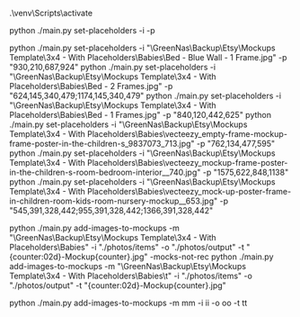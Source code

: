 .\venv\Scripts\activate

python ./main.py set-placeholders -i -p




python ./main.py set-placeholders -i "\\GreenNas\Backup\Etsy\Mockups Template\3x4 - With Placeholders\Babies\Bed - Blue Wall - 1 Frame.jpg" -p "930,210,687,924"
python ./main.py set-placeholders -i "\\GreenNas\Backup\Etsy\Mockups Template\3x4 - With Placeholders\Babies\Bed - 2 Frames.jpg" -p "624,145,340,479;1174,145,340,479"
python ./main.py set-placeholders -i "\\GreenNas\Backup\Etsy\Mockups Template\3x4 - With Placeholders\Babies\Bed - 1 Frames.jpg" -p "840,120,442,625"
python ./main.py set-placeholders -i "\\GreenNas\Backup\Etsy\Mockups Template\3x4 - With Placeholders\Babies\vecteezy_empty-frame-mockup-frame-poster-in-the-children-s_9837073_713.jpg" -p "762,134,477,595"
python ./main.py set-placeholders -i "\\GreenNas\Backup\Etsy\Mockups Template\3x4 - With Placeholders\Babies\vecteezy_mockup-frame-poster-in-the-children-s-room-bedroom-interior__740.jpg" -p "1575,622,848,1138"
python ./main.py set-placeholders -i "\\GreenNas\Backup\Etsy\Mockups Template\3x4 - With Placeholders\Babies\vecteezy_mock-up-poster-frame-in-children-room-kids-room-nursery-mockup__653.jpg" -p "545,391,328,442;955,391,328,442;1366,391,328,442"

python ./main.py add-images-to-mockups -m "\\GreenNas\Backup\Etsy\Mockups Template\3x4 - With Placeholders\Babies" -i "./photos/items" -o "./photos/output" -t "{counter:02d}-Mockup{counter}.jpg"  -mocks-not-rec
python ./main.py add-images-to-mockups -m "\\GreenNas\Backup\Etsy\Mockups Template\3x4 - With Placeholders\Babies\t" -i "./photos/items" -o "./photos/output" -t "{counter:02d}-Mockup{counter}.jpg"

python ./main.py add-images-to-mockups -m mm -i ii -o oo -t tt
